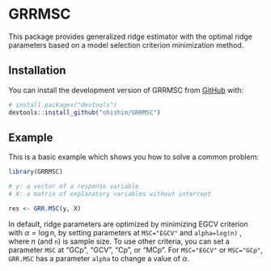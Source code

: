 
<!-- README.md is generated from README.Rmd. Please edit that file -->

# GRRMSC

<!-- badges: start -->
<!-- badges: end -->

This package provides generalized ridge estimator with the optimal ridge
parameters based on a model selection criterion minimization method.

## Installation

You can install the development version of GRRMSC from
[GitHub](https://github.com/) with:

``` r
# install.packages("devtools")
devtools::install_github("ohishim/GRRMSC")
```

## Example

This is a basic example which shows you how to solve a common problem:

``` r
library(GRRMSC)

# y: a vector of a response variable
# X: a matrix of explanatory variables without intercept

res <- GRR.MSC(y, X)
```

In default, ridge parameters are optimized by minimizing EGCV criterion
with *α* = log *n*, by setting parameters at `MSC="EGCV"` and
`alpha=log(n)` , where *n* (and `n`) is sample size. To use other
criteria, you can set a parameter `MSC` at “GCp”, “GCV”, “Cp”, or “MCp”.
For `MSC="EGCV"` or `MSC="GCp"`, `GRR.MSC` has a parameter `alpha` to
change a value of *α*.
